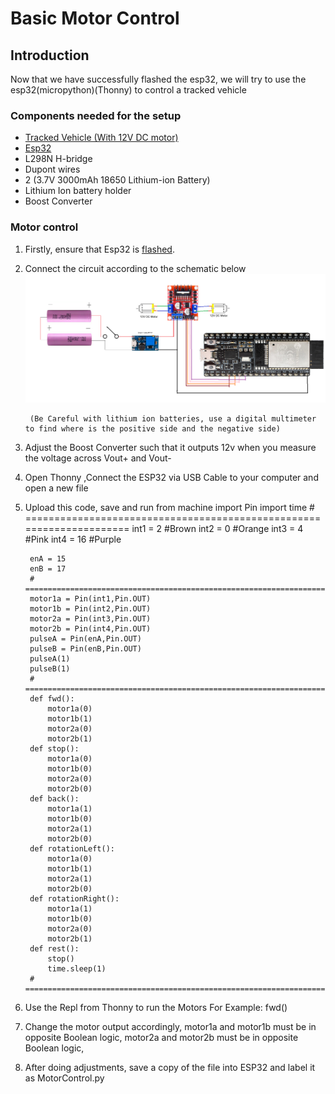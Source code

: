 # Basic Motor Control
## Introduction
Now that we have successfully flashed the esp32, we will try to use the esp32(micropython)(Thonny) to control a tracked vehicle

### Components needed for the setup
* [Tracked Vehicle (With 12V DC motor)](https://www.aliexpress.com/item/32821691519.html?spm=a2g0o.productlist.0.0.dd9f3504FIxJlO&algo_pvid=4bd80cc2-4a6f-4e2b-9bf1-29e588a22596&algo_expid=4bd80cc2-4a6f-4e2b-9bf1-29e588a22596-40&btsid=31add63b-820d-4040-a855-48db1088dcb4&ws_ab_test=searchweb0_0,searchweb201602_2,searchweb201603_53)
* [Esp32](https://github.com/hamtamSP/JAV2/blob/master/Vincent_Adventure/Blog/3-esp32.md)
* L298N H-bridge
* Dupont wires
* 2 (3.7V 3000mAh 18650 Lithium-ion Battery)
* Lithium Ion battery holder
* Boost Converter

### Motor control
1. Firstly, ensure that Esp32 is [flashed](https://github.com/hamtamSP/JAV2/blob/master/Vincent_Adventure/Blog/3-esp32.md).
2. Connect the circuit according to the schematic below
![](https://github.com/hamtamSP/JAV2/blob/master/Vincent_Adventure/Blog/pic/website/MotorControl/Circuit.png)

        (Be Careful with lithium ion batteries, use a digital multimeter to find where is the positive side and the negative side)      
3. Adjust the Boost Converter such that it outputs 12v when you measure the voltage across Vout+ and Vout-
4. Open Thonny ,Connect the ESP32 via USB Cable to your computer and open a new file
5. Upload this code, save and run
        from machine import Pin
        import time
        # =====================================================================
        int1 = 2  #Brown
        int2 = 0  #Orange
        int3 = 4  #Pink
        int4 = 16 #Purple

        enA = 15
        enB = 17
        # =====================================================================
        motor1a = Pin(int1,Pin.OUT)
        motor1b = Pin(int2,Pin.OUT)
        motor2a = Pin(int3,Pin.OUT)
        motor2b = Pin(int4,Pin.OUT)
        pulseA = Pin(enA,Pin.OUT)
        pulseB = Pin(enB,Pin.OUT)
        pulseA(1)
        pulseB(1)
        # =====================================================================
        def fwd():     
            motor1a(0)
            motor1b(1)
            motor2a(0)
            motor2b(1)
        def stop():    
            motor1a(0)
            motor1b(0)
            motor2a(0)
            motor2b(0)
        def back():
            motor1a(1)
            motor1b(0)
            motor2a(1)
            motor2b(0)
        def rotationLeft():
            motor1a(0)
            motor1b(1)
            motor2a(1)
            motor2b(0)
        def rotationRight():
            motor1a(1)
            motor1b(0)
            motor2a(0)
            motor2b(1)
        def rest():
            stop()
            time.sleep(1)
        # =====================================================================
6. Use the Repl from Thonny to run the Motors
For Example:
        fwd()
7. Change the motor output accordingly, motor1a and motor1b must be in opposite Boolean logic, motor2a and motor2b must be in opposite Boolean logic,
8. After doing adjustments, save a copy of the file into ESP32 and label it as
        MotorControl.py
